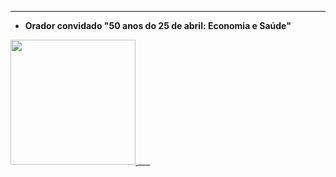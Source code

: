 
___
- **Orador convidado "50 anos do 25 de abril: Economia e Saúde"**
<a href="https://www.youtube.com/watch?v=wB1WBxTCid4&t=68s" target="_blank">
    <img src="https://img.youtube.com/vi/wB1WBxTCid4/0.jpg" width="200">
  </a>
___
